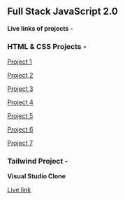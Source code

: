 ## Full Stack JavaScript 2.0

**Live links of projects -**

### HTML & CSS Projects -

[Project 1](https://rafeahmad-html-css-project1.netlify.app/)

[Project 2](https://rafeahmad-html-css-project2.netlify.app/)

[Project 3](https://rafeahmad-html-css-project3.netlify.app/)

[Project 4](https://rafeahmad-html-css-project4.netlify.app/)

[Project 5](https://rafeahmad-html-css-project5.netlify.app/)

[Project 6](https://rafeahmad-html-css-project6.netlify.app/)

[Project 7](https://rafeahmad-html-css-project-7.netlify.app/)


### Tailwind Project -

**Visual Studio Clone** 

[Live link](https://rafeahmad-vscodeclone-tailwindcss.netlify.app/)
